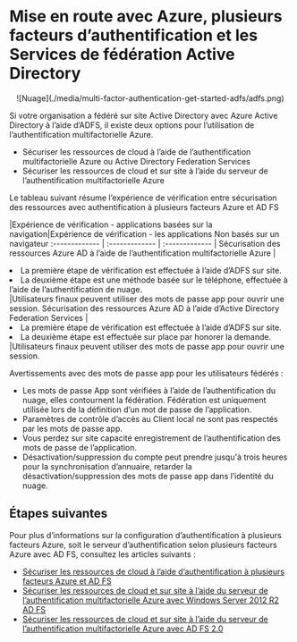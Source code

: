 <properties
    pageTitle="Les FS AMF et AD Azure | Microsoft Azure"
    description="Il s’agit de la page d’authentification Azure plusieurs facteurs qui décrit la procédure de mise en route avec Azure AMF et AD FS."
    services="multi-factor-authentication"
    documentationCenter=""
    authors="kgremban"
    manager="femila"
    editor="yossib"/>

<tags
    ms.service="multi-factor-authentication"
    ms.workload="identity"
    ms.tgt_pltfrm="na"
    ms.devlang="na" ms.topic="get-started-article"
    ms.date="10/17/2016"
    ms.author="kgremban"/>

# <a name="getting-started-with-azure-multi-factor-authentication-and-active-directory-federation-services"></a>Mise en route avec Azure, plusieurs facteurs d’authentification et les Services de fédération Active Directory



<center>![Nuage](./media/multi-factor-authentication-get-started-adfs/adfs.png)</center>

Si votre organisation a fédéré sur site Active Directory avec Azure Active Directory à l’aide d’ADFS, il existe deux options pour l’utilisation de l’authentification multifactorielle Azure.

- Sécuriser les ressources de cloud à l’aide de l’authentification multifactorielle Azure ou Active Directory Federation Services
- Sécuriser les ressources de cloud et sur site à l’aide du serveur de l’authentification multifactorielle Azure

Le tableau suivant résume l’expérience de vérification entre sécurisation des ressources avec authentification à plusieurs facteurs Azure et AD FS

|Expérience de vérification - applications basées sur la navigation|Expérience de vérification - les applications Non basés sur un navigateur
:------------- | :------------- | :------------- |
Sécurisation des ressources Azure AD à l’aide de l’authentification multifactorielle Azure |<li>La première étape de vérification est effectuée à l’aide d’ADFS sur site.</li> <li>La deuxième étape est une méthode basée sur le téléphone, effectuée à l’aide de l’authentification de nuage.</li>|Utilisateurs finaux peuvent utiliser des mots de passe app pour ouvrir une session.
Sécurisation des ressources Azure AD à l’aide d’Active Directory Federation Services |<li>La première étape de vérification est effectuée à l’aide d’ADFS sur site.</li><li>La deuxième étape est effectuée sur place par honorer la demande.</li>|Utilisateurs finaux peuvent utiliser des mots de passe app pour ouvrir une session.

Avertissements avec des mots de passe app pour les utilisateurs fédérés :

- Les mots de passe App sont vérifiées à l’aide de l’authentification du nuage, elles contournent la fédération. Fédération est uniquement utilisée lors de la définition d’un mot de passe de l’application.
- Paramètres de contrôle d’accès au Client local ne sont pas respectés par les mots de passe app.
- Vous perdez sur site capacité enregistrement de l’authentification des mots de passe de l’application.
- Désactivation/suppression du compte peut prendre jusqu'à trois heures pour la synchronisation d’annuaire, retarder la désactivation/suppression des mots de passe app dans l’identité du nuage.

## <a name="next-steps"></a>Étapes suivantes

Pour plus d’informations sur la configuration d’authentification à plusieurs facteurs Azure, soit le serveur d’authentification selon plusieurs facteurs Azure avec AD FS, consultez les articles suivants :

- [Sécuriser les ressources de cloud à l’aide d’authentification à plusieurs facteurs Azure et AD FS](multi-factor-authentication-get-started-adfs-cloud.md)
- [Sécuriser les ressources de cloud et sur site à l’aide du serveur de l’authentification multifactorielle Azure avec Windows Server 2012 R2 AD FS](multi-factor-authentication-get-started-adfs-w2k12.md)
- [Sécuriser les ressources de cloud et sur site à l’aide du serveur de l’authentification multifactorielle Azure avec AD FS 2.0](multi-factor-authentication-get-started-adfs-adfs2.md)
